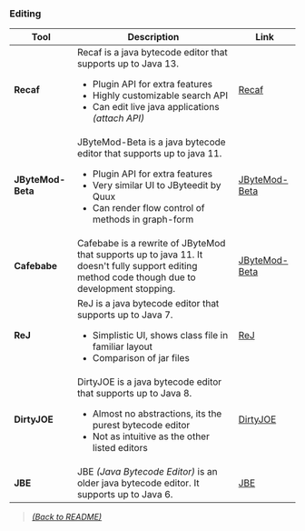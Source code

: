 ### Editing

| Tool  | Description  | Link |
|-------|--------------|------|
| **Recaf** | Recaf is a java bytecode editor that supports up to Java 13. <ul><li>Plugin API for extra features</li><li>Highly customizable search API</li><li>Can edit live java applications _(attach API)_</li></ul> | [Recaf](https://github.com/Col-E/Recaf) |
| **JByteMod-Beta** | JByteMod-Beta is a java bytecode editor that supports up to java 11. <ul><li>Plugin API for extra features</li><li>Very similar UI to JByteedit by Quux</li><li>Can render flow control of methods in graph-form</li></ul> | [JByteMod-Beta](https://github.com/GraxCode/JByteMod-Beta) |
| **Cafebabe** | Cafebabe is a rewrite of JByteMod that supports up to java 11. It doesn't fully support editing method code though due to development stopping. | [JByteMod-Beta](https://github.com/GraxCode/Cafebabe) |
| **ReJ** | ReJ is a java bytecode editor that supports up to Java 7. <ul><li>Simplistic UI, shows class file in familiar layout</li><li>Comparison of jar files</li></ul> | [ReJ](http://rejava.sourceforge.net/index.html) |
| **DirtyJOE** | DirtyJOE is a java bytecode editor that supports up to Java 8. <ul><li>Almost no abstractions, its the purest bytecode editor</li><li>Not as intuitive as the other listed editors</li></ul> | [DirtyJOE](http://dirty-joe.com/) |
| **JBE** | JBE _(Java Bytecode Editor)_ is an older java bytecode editor. It supports up to Java 6. | [JBE](https://set.ee/jbe/) |


> [_(Back to README)_](README.md)

